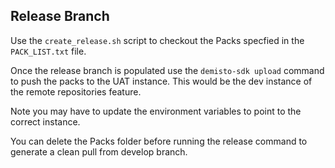 ## Release Branch

Use the `create_release.sh` script to checkout the Packs specfied in the `PACK_LIST.txt` file.

Once the release branch is populated use the `demisto-sdk upload` command to push the packs to the UAT instance.
This would be the dev instance of the remote repositories feature.

Note you may have to update the environment variables to point to the correct instance.

You can delete the Packs folder before running the release command to generate a clean pull from develop branch.
